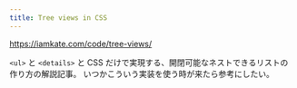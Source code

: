 ```yaml
---
title: Tree views in CSS
---
```


https://iamkate.com/code/tree-views/

`<ul>` と `<details>` と CSS だけで実現する、開閉可能なネストできるリストの作り方の解説記事。
いつかこういう実装を使う時が来たら参考にしたい。
